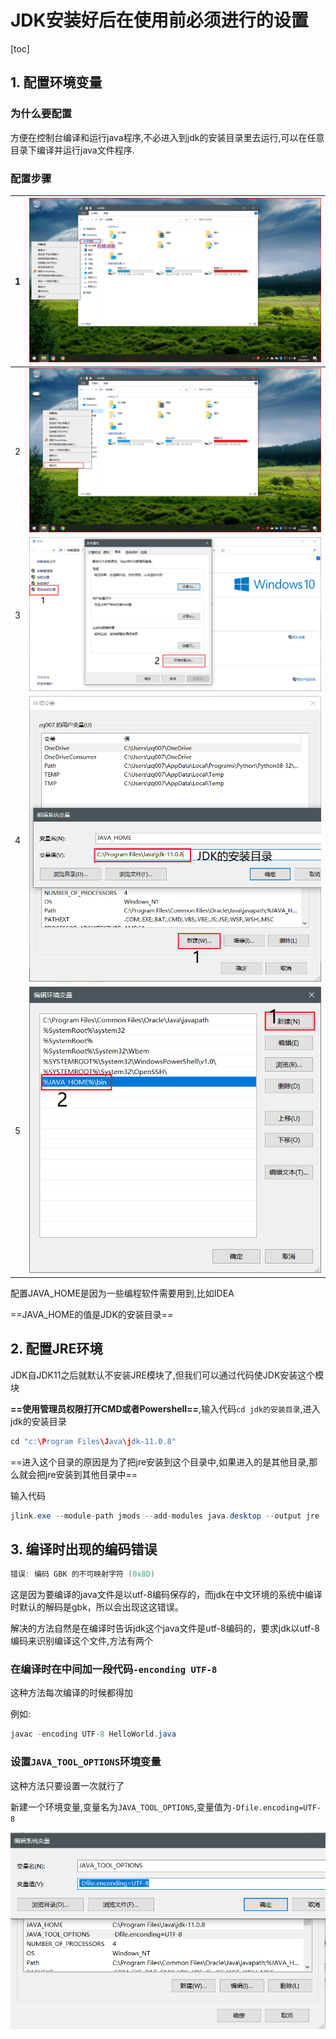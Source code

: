# JDK安装好后在使用前必须进行的设置

[toc]

## 1. 配置环境变量

### 为什么要配置

方便在控制台编译和运行java程序,不必进入到jdk的安装目录里去运行,可以在任意目录下编译并运行java文件程序.

### 配置步骤

| 1    | ![ ](%E5%AE%89%E8%A3%85%E5%A5%BD%E5%90%8E%E5%9C%A8%E4%BD%BF%E7%94%A8%E5%89%8D%E5%BF%85%E9%A1%BB%E8%BF%9B%E8%A1%8C%E7%9A%84%E8%AE%BE%E7%BD%AE.assets/1.png) |
| ---- | ------------------------------------------------------------ |
| 2    | ![ ](%E5%AE%89%E8%A3%85%E5%A5%BD%E5%90%8E%E5%9C%A8%E4%BD%BF%E7%94%A8%E5%89%8D%E5%BF%85%E9%A1%BB%E8%BF%9B%E8%A1%8C%E7%9A%84%E8%AE%BE%E7%BD%AE.assets/2.png) |
| 3    | ![ ](%E5%AE%89%E8%A3%85%E5%A5%BD%E5%90%8E%E5%9C%A8%E4%BD%BF%E7%94%A8%E5%89%8D%E5%BF%85%E9%A1%BB%E8%BF%9B%E8%A1%8C%E7%9A%84%E8%AE%BE%E7%BD%AE.assets/3.png) |
| 4    | ![ ](%E5%AE%89%E8%A3%85%E5%A5%BD%E5%90%8E%E5%9C%A8%E4%BD%BF%E7%94%A8%E5%89%8D%E5%BF%85%E9%A1%BB%E8%BF%9B%E8%A1%8C%E7%9A%84%E8%AE%BE%E7%BD%AE.assets/4.png)<br /> |
| 5    | ![ ](%E5%AE%89%E8%A3%85%E5%A5%BD%E5%90%8E%E5%9C%A8%E4%BD%BF%E7%94%A8%E5%89%8D%E5%BF%85%E9%A1%BB%E8%BF%9B%E8%A1%8C%E7%9A%84%E8%AE%BE%E7%BD%AE.assets/5.png) |

配置JAVA_HOME是因为一些编程软件需要用到,比如IDEA

==JAVA_HOME的值是JDK的安装目录==

## 2. 配置JRE环境

JDK自JDK11之后就默认不安装JRE模块了,但我们可以通过代码使JDK安装这个模块

__==使用管理员权限打开CMD或者Powershell==__,输入代码`cd jdk的安装目录`,进入jdk的安装目录

``` java
cd "c:\Program Files\Java\jdk-11.0.8"
```

==进入这个目录的原因是为了把jre安装到这个目录中,如果进入的是其他目录,那么就会把jre安装到其他目录中==

输入代码

``` java
jlink.exe --module-path jmods --add-modules java.desktop --output jre
```



## 3. 编译时出现的编码错误

```java
错误: 编码 GBK 的不可映射字符 (0x8D)
```

这是因为要编译的java文件是以utf-8编码保存的，而jdk在中文环境的系统中编译时默认的解码是gbk，所以会出现这这错误。

解决的方法自然是在编译时告诉jdk这个java文件是utf-8编码的，要求jdk以utf-8编码来识别编译这个文件,方法有两个

### 在编译时在中间加一段代码`-enconding UTF-8`

这种方法每次编译的时候都得加

例如: 

```java
javac -encoding UTF-8 HelloWorld.java
```

### 设置`JAVA_TOOL_OPTIONS`环境变量

这种方法只要设置一次就行了

新建一个环境变量,变量名为`JAVA_TOOL_OPTIONS`,变量值为`-Dfile.encoding=UTF-8`

![](%E5%AE%89%E8%A3%85%E5%A5%BD%E5%90%8E%E5%9C%A8%E4%BD%BF%E7%94%A8%E5%89%8D%E5%BF%85%E9%A1%BB%E8%BF%9B%E8%A1%8C%E7%9A%84%E8%AE%BE%E7%BD%AE.assets/One_2020-09-26_185253.png)

